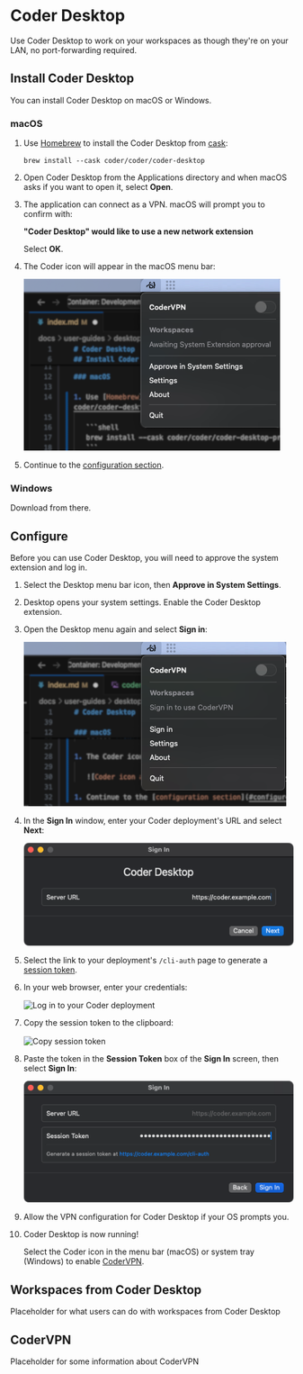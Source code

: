# Coder Desktop

Use Coder Desktop to work on your workspaces as though they're on your LAN, no
port-forwarding required.

## Install Coder Desktop

<div class="tabs">

You can install Coder Desktop on macOS or Windows.

### macOS

1. Use [Homebrew](https://brew.sh/) to install the Coder Desktop from [cask](https://github.com/coder/coder-desktop-macos/tree/main):

   ```shell
   brew install --cask coder/coder/coder-desktop
   ```

1. Open Coder Desktop from the Applications directory and when macOS asks if you want to open it, select **Open**.

1. The application can connect as a VPN. macOS will prompt you to confirm with:

   **"Coder Desktop" would like to use a new network extension**

   Select **OK**.

1. The Coder icon will appear in the macOS menu bar:

   ![Coder icon and menu](../../images/user-guides/desktop/coder-desktop-mac-menu-bar.png)

1. Continue to the [configuration section](#configure).

### Windows

Download from there.

</div>

## Configure

Before you can use Coder Desktop, you will need to approve the system extension and log in.

1. Select the Desktop menu bar icon, then **Approve in System Settings**.

1. Desktop opens your system settings. Enable the Coder Desktop extension.

1. Open the Desktop menu again and select **Sign in**:

   ![Coder Desktop menu before the user signs in](../../images/user-guides/desktop/coder-desktop-pre-sign-in.png)

1. In the **Sign In** window, enter your Coder deployment's URL and select **Next**:

   ![Coder Desktop sign in](../../images/user-guides/desktop/coder-desktop-sign-in.png)

1. Select the link to your deployment's `/cli-auth` page to generate a [session token](../../admin/users/sessions-tokens.md).

1. In your web browser, enter your credentials:

   <Image height="412px" src="../../images/templates/coder-login-web.png" alt="Log in to your Coder deployment" align="center" />

1. Copy the session token to the clipboard:

   <Image height="472px" src="../../images/templates/coder-session-token.png" alt="Copy session token" align="center" />

1. Paste the token in the **Session Token** box of the **Sign In** screen, then select **Sign In**:

   ![Paste the session token in to sign in](../../images/user-guides/desktop/coder-desktop-session-token.png)

1. Allow the VPN configuration for Coder Desktop if your OS prompts you.

1. Coder Desktop is now running!

   Select the Coder icon in the menu bar (macOS) or system tray (Windows) to enable [CoderVPN](#codervpn).

## Workspaces from Coder Desktop

Placeholder for what users can do with workspaces from Coder Desktop

## CoderVPN

Placeholder for some information about CoderVPN
